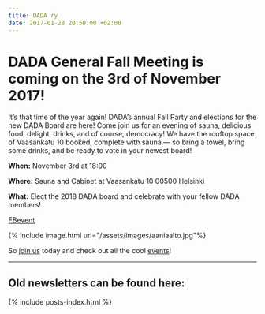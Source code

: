 ```yaml
---
title: DADA ry
date: 2017-01-28 20:50:00 +02:00
---
```

# DADA General Fall Meeting is coming on the 3rd of November 2017!

It’s that time of the year again! DADA’s annual Fall Party and elections for the new DADA Board are here! Come join us for an evening of sauna, delicious food, delight, drinks, and of course, democracy! We have the rooftop space of Vaasankatu 10 booked, complete with sauna — so bring a towel, bring some drinks, and be ready to vote in your newest board!

**When:** November 3rd at 18:00

**Where:** Sauna and Cabinet at Vaasankatu 10 00500 Helsinki

**What:** Elect the 2018 DADA board and celebrate with your fellow DADA members!

[FBevent](https://www.facebook.com/events/308732462941294)

{% include image.html url="/assets/images/aaniaalto.jpg"%}

So [join us](/join-dada.markdown) today and check out all the cool [events](/activities.markdown)!

---

## Old newsletters can be found here:

{% include posts-index.html %}
